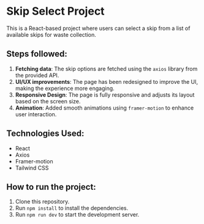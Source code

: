 # Skip Select Project

This is a React-based project where users can select a skip from a list of available skips for waste collection. 

## Steps followed:

1. **Fetching data**: The skip options are fetched using the `axios` library from the provided API.
2. **UI/UX improvements**: The page has been redesigned to improve the UI, making the experience more engaging.
3. **Responsive Design**: The page is fully responsive and adjusts its layout based on the screen size.
4. **Animation**: Added smooth animations using `framer-motion` to enhance user interaction.

## Technologies Used:

- React
- Axios
- Framer-motion
- Tailwind CSS

## How to run the project:

1. Clone this repository.
2. Run `npm install` to install the dependencies.
3. Run `npm run dev` to start the development server.

